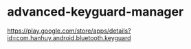 advanced-keyguard-manager
=========================

https://play.google.com/store/apps/details?id=com.hanhuy.android.bluetooth.keyguard
